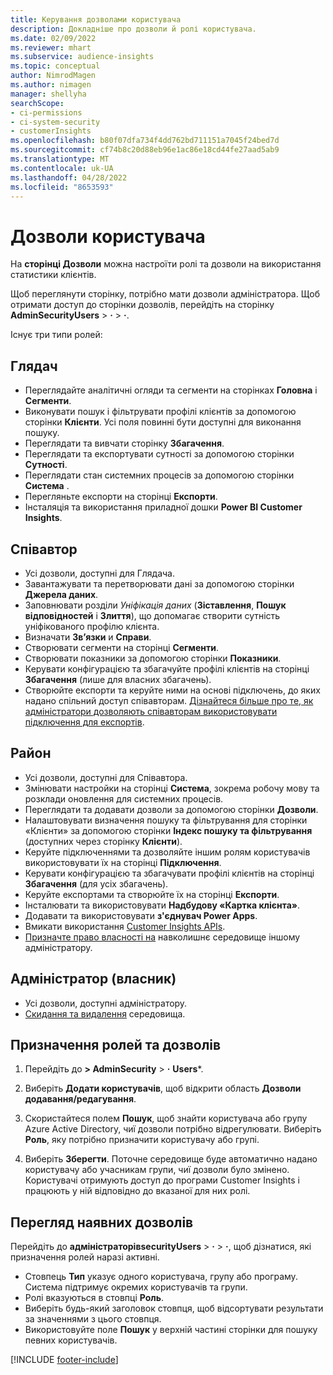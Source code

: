 ```yaml
---
title: Керування дозволами користувача
description: Докладніше про дозволи й ролі користувача.
ms.date: 02/09/2022
ms.reviewer: mhart
ms.subservice: audience-insights
ms.topic: conceptual
author: NimrodMagen
ms.author: nimagen
manager: shellyha
searchScope:
- ci-permissions
- ci-system-security
- customerInsights
ms.openlocfilehash: b80f07dfa734f4dd762bd711151a7045f24bed7d
ms.sourcegitcommit: cf74b8c20d88eb96e1ac86e18cd44fe27aad5ab9
ms.translationtype: MT
ms.contentlocale: uk-UA
ms.lasthandoff: 04/28/2022
ms.locfileid: "8653593"
---
```

# <a name="user-permissions"></a>Дозволи користувача

На **сторінці Дозволи** можна настроїти ролі та дозволи на використання статистики клієнтів.

Щоб переглянути сторінку, потрібно мати дозволи адміністратора. Щоб отримати доступ до сторінки дозволів, перейдіть на сторінку **AdminSecurityUsers** > **·** > **·**.

Існує три типи ролей:

## <a name="viewer"></a>Глядач

- Переглядайте аналітичні огляди та сегменти на сторінках **Головна** і **Сегменти**.
- Виконувати пошук і фільтрувати профілі клієнтів за допомогою сторінки **Клієнти**. Усі поля повинні бути доступні для виконання пошуку.
- Переглядати та вивчати сторінку **Збагачення**.
- Переглядати та експортувати сутності за допомогою сторінки **Сутності**.
- Переглядати стан системних процесів за допомогою сторінки **Система** .
- Перегляньте експорти на сторінці **Експорти**.
- Інсталяція та використання приладної дошки **Power BI Customer Insights**.

## <a name="contributor"></a>Співавтор

- Усі дозволи, доступні для Глядача.
- Завантажувати та перетворювати дані за допомогою сторінки **Джерела даних**.
- Заповнювати розділи *Уніфікація даних* (**Зіставлення**, **Пошук відповідностей** і **Злиття**), що допомагає створити сутність уніфікованого профілю клієнта.
- Визначати **Зв’язки** и **Справи**.
- Створювати сегменти на сторінці **Сегменти**.
- Створювати показники за допомогою сторінки **Показники**.
- Керувати конфігурацією та збагачуйте профілі клієнтів на сторінці **Збагачення** (лише для власних збагачень).
- Створюйте експорти та керуйте ними на основі підключень, до яких надано спільний доступ співавторам. [Дізнайтеся більше про те, як адміністратори дозволяють співавторам використовувати підключення для експортів](connections.md#allow-contributors-to-use-a-connection-for-exports).

## <a name="admin"></a>Район

- Усі дозволи, доступні для Співавтора.
- Змінювати настройки на сторінці **Система**, зокрема робочу мову та розклади оновлення для системних процесів.
- Переглядати та додавати дозволи за допомогою сторінки **Дозволи**.
- Налаштовувати визначення пошуку та фільтрування для сторінки «Клієнти» за допомогою сторінки **Індекс пошуку та фільтрування** (доступних через сторінку **Клієнти**).
- Керуйте підключеннями та дозволяйте іншим ролям користувачів використовувати їх на сторінці **Підключення**.
- Керувати конфігурацією та збагачувати профілі клієнтів на сторінці **Збагачення** (для усіх збагачень).
- Керуйте експортами та створюйте їх на сторінці **Експорти**.
- Інсталювати та використовувати **Надбудову «Картка клієнта»**.
- Додавати та використовувати **з'єднувач Power Apps**.
- Вмикати використання [Customer Insights APIs](apis.md).
- [Призначте право власності на](manage-environments.md#change-the-owner-of-an-environment) навколишнє середовище іншому адміністратору.

## <a name="admin-owner"></a>Адміністратор (власник)

- Усі дозволи, доступні адміністратору.
- [Скидання та видалення](manage-environments.md#reset-an-existing-environment) середовища.

## <a name="assign-roles-and-permissions"></a>Призначення ролей та дозволів

1. Перейдіть до **> AdminSecurity** > **·** **Users***.

1. Виберіть **Додати користувачів**, щоб відкрити область **Дозволи додавання/редагування**.

1. Скористайтеся полем **Пошук**, щоб знайти користувача або групу Azure Active Directory, чиї дозволи потрібно відрегулювати. Виберіть **Роль**, яку потрібно призначити користувачу або групі.

1. Виберіть **Зберегти**. Поточне середовище буде автоматично надано користувачу або учасникам групи, чиї дозволи було змінено. Користувачі отримують доступ до програми Customer Insights і працюють у ній відповідно до вказаної для них ролі.

## <a name="view-current-permissions"></a>Перегляд наявних дозволів

Перейдіть до **адміністраторівsecurityUsers** > **·** > **·**, щоб дізнатися, які призначення ролей наразі активні.

- Стовпець **Тип** указує одного користувача, групу або програму. Система підтримує окремих користувачів та групи.
- Ролі вказуються в стовпці **Роль**.
- Виберіть будь-який заголовок стовпця, щоб відсортувати результати за значеннями з цього стовпця.
- Використовуйте поле **Пошук** у верхній частині сторінки для пошуку певних користувачів.


[!INCLUDE [footer-include](includes/footer-banner.md)]
